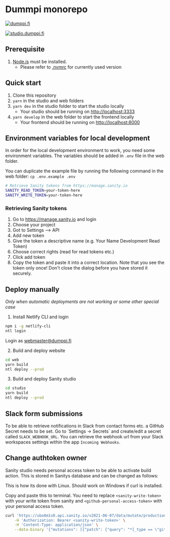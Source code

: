 # Dummpi monorepo

[![dumppi.fi](https://github.com/Dumppiry/dumppi-website/actions/workflows/build-and-deploy-web.yml/badge.svg)](https://github.com/Dumppiry/dumppi-website/actions/workflows/build-and-deploy-web.yml)

[![studio.dumppi.fi](https://github.com/Dumppiry/dumppi-website/actions/workflows/build-and-deploy-studio.yml/badge.svg)](https://github.com/Dumppiry/dumppi-website/actions/workflows/build-and-deploy-studio.yml)

## Prerequisite

1. [Node.js](https://nodejs.org/en/) must be installed.
   - Please refer to [.nvmrc](.nvmrc) for currently used version

## Quick start

1. Clone this repository
2. `yarn` in the studio and web folders
3. `yarn dev` in the studio folder to start the studio locally
   - Your studio should be running on [http://localhost:3333](http://localhost:3333)
4. `yarn develop` in the web folder to start the frontend locally
   - Your frontend should be running on [http://localhost:8000](http://localhost:8000)

## Environment variables for local development

In order for the local development environment to work, you need some environment variables. The variables should be added in `.env` file in the web folder.

You can duplicate the example file by running the following command in the web folder: `cp .env.example .env`

```bash
# Retrieve Sanity tokens from https://manage.sanity.io
SANITY_READ_TOKEN=your-token-here
SANITY_WRITE_TOKEN=your-token-here
```

### Retrieving Sanity tokens

1. Go to <https://manage.sanity.io> and login
2. Choose your project
3. Got to Settings –> API
4. Add new token
5. Give the token a descriptive name (e.g. Your Name Development Read Token)
6. Choose correct rights (read for read tokens etc.)
7. Click add token
8. Copy the token and paste it into a correct location. Note that you see the token only once! Don't close the dialog before you have stored it securely.

## Deploy manually

_Only when automatic deployments are not working or some other special case_

1. Install Netlify CLI and login

```bash
npm i -g netlify-cli
ntl login
```

Login as webmaster@dumppi.fi

2. Build and deploy website

```bash
cd web
yarn build
ntl deploy --prod
```

3. Build and deploy Sanity studio

```bash
cd studio
yarn build
ntl deploy --prod
```

## Slack form submissions

To be able to retrieve notifications in Slack from contact forms etc. a GitHub Secret needs to be set. Go to ´Settings -> Secrets´ and create/edit a secret called `SLACK_WEBHOOK_URL`. You can retrieve the webhook url from your Slack workspaces settings within the app `Incoming Webhooks`.

## Change authtoken owner

Sanity studio needs personal access token to be able to activate build action. This is stored in Sanitys database and can be changed as follows:

This is how its done with Linux. Should work on Windows if curl is installed.

Copy and paste this to terminal. You need to replace `<sanity-write-token>` with your write token from sanity and `<github-personal-access-token>` with your personal access token.

```bash
curl 'https://ubo8m1s0.api.sanity.io/v2021-06-07/data/mutate/production?dryRun=false' \
    -H 'Authorization: Bearer <sanity-write-token>' \
    -H 'Content-Type: application/json' \
    --data-binary '{"mutations": [{"patch": {"query": "*[_type == \"github.accessToken\"]","set": {"accessToken": "<github-personal-access-token>"}}}]}'
```

